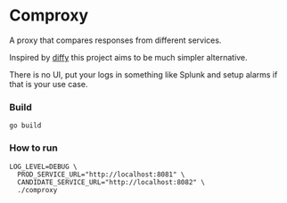 # Comproxy

A proxy that compares responses from different services.

Inspired by [diffy](https://github.com/twitter/diffy) this project aims to be much simpler alternative. 

There is no UI, put your logs in something like Splunk and setup alarms if that is your use case.

### Build

```
go build
```

### How to run

```
LOG_LEVEL=DEBUG \
  PROD_SERVICE_URL="http://localhost:8081" \
  CANDIDATE_SERVICE_URL="http://localhost:8082" \
  ./comproxy
```

